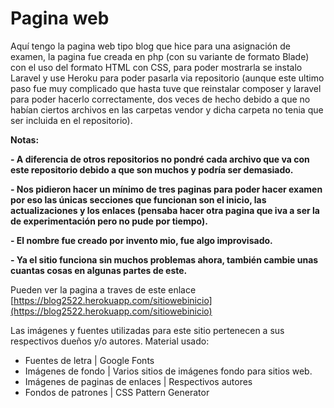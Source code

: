 # Pagina web
<!----Descripción---->
Aquí tengo la pagina web tipo blog que hice para una asignación de examen, la pagina fue creada en php (con su variante de formato Blade) con el uso del formato HTML con CSS, para poder mostrarla se instalo Laravel y use Heroku para poder pasarla via repositorio (aunque este ultimo paso fue muy complicado que hasta tuve que reinstalar composer y laravel para poder hacerlo correctamente, dos veces de hecho debido a que no habían ciertos archivos en las carpetas vendor y dicha carpeta no tenia que ser incluida en el repositorio).
<!----Separador de la descripcion ---->
<!----Notas---->
**Notas:**

**- A diferencia de otros repositorios no pondré cada archivo que va con este repositorio debido a que son muchos y podría ser demasiado.**

**- Nos pidieron hacer un mínimo de tres paginas para poder hacer examen por eso las únicas secciones que funcionan son el inicio, las actualizaciones y los enlaces (pensaba hacer otra pagina que iva a ser la de experimentación pero no pude por tiempo).**

**- El nombre fue creado por invento mio, fue algo improvisado.**

**- Ya el sitio funciona sin muchos problemas ahora, también cambie unas cuantas cosas en algunas partes de este.**
<!----Separador de las notas---->

<!----Separador---->
Pueden ver la pagina a traves de este enlace
[https://blog2522.herokuapp.com/sitiowebinicio](https://blog2522.herokuapp.com/sitiowebinicio)
<!----Separador---->

<!----Separador---->
Las imágenes y fuentes utilizadas para este sitio pertenecen a sus respectivos dueños y/o autores.
Material usado:
- Fuentes de letra | Google Fonts
- Imágenes de fondo | Varios sitios de imágenes fondo para sitios web.
- Imágenes de paginas de enlaces | Respectivos autores
- Fondos de patrones | CSS Pattern Generator
<!----Separador---->